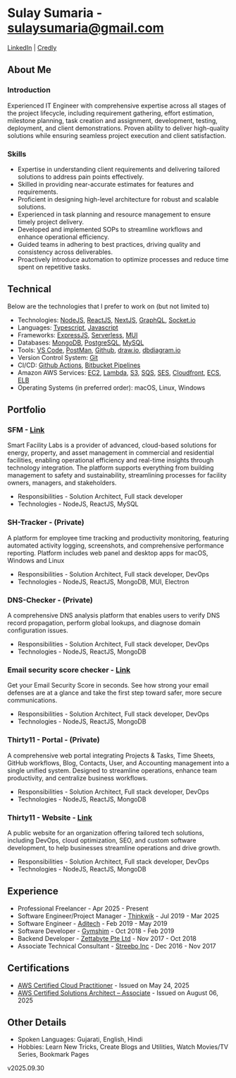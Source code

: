 # Sulay Sumaria - sulaysumaria@gmail.com

[LinkedIn](https://www.linkedin.com/in/sulaysumaria/) | [Credly](https://www.credly.com/users/sulaysumaria/)

## About Me

### Introduction

Experienced IT Engineer with comprehensive expertise across all stages of the project lifecycle, including requirement gathering, effort estimation, milestone planning, task creation and assignment, development, testing, deployment, and client demonstrations. Proven ability to deliver high-quality solutions while ensuring seamless project execution and client satisfaction.

### Skills

- Expertise in understanding client requirements and delivering tailored solutions to address pain points effectively.
- Skilled in providing near-accurate estimates for features and requirements.
- Proficient in designing high-level architecture for robust and scalable solutions.
- Experienced in task planning and resource management to ensure timely project delivery.
- Developed and implemented SOPs to streamline workflows and enhance operational efficiency.
- Guided teams in adhering to best practices, driving quality and consistency across deliverables.
- Proactively introduce automation to optimize processes and reduce time spent on repetitive tasks.

## Technical

Below are the technologies that I prefer to work on (but not limited to)

- Technologies: [NodeJS](https://nodejs.org), [ReactJS](https://react.dev), [NextJS](https://nextjs.org), [GraphQL](https://graphql.org/), [Socket.io](https://socket.io/)
- Languages: [Typescript](https://www.typescriptlang.org), [Javascript](https://www.javascript.com)
- Frameworks: [ExpressJS](https://expressjs.com), [Serverless](https://www.serverless.com), [MUI](https://mui.com/)
- Databases: [MongoDB](https://www.mongodb.com), [PostgreSQL](https://www.postgresql.org/), [MySQL](https://www.mysql.com/)
- Tools: [VS Code](https://code.visualstudio.com), [PostMan](https://www.getpostman.com), [Github](https://github.com), [draw.io](https://draw.io), [dbdiagram.io](https://dbdiagram.io)
- Version Control System: [Git](https://git-scm.com)
- CI/CD: [Github Actions](https://github.com/features/actions), [Bitbucket Pipelines](https://bitbucket.org/product/features/pipelines)
- Amazon AWS Services: [EC2](https://aws.amazon.com/ec2), [Lambda](https://aws.amazon.com/lambda), [S3](https://aws.amazon.com/s3), [SQS](https://aws.amazon.com/sqs), [SES](https://aws.amazon.com/ses), [Cloudfront](https://aws.amazon.com/cloudfront), [ECS](https://aws.amazon.com/ecs), [ELB](https://aws.amazon.com/elasticloadbalancing)
- Operating Systems (in preferred order): macOS, Linux, Windows

## Portfolio

### SFM - [Link](https://app.smartfacilitylabs.com/)

Smart Facility Labs is a provider of advanced, cloud-based solutions for energy, property, and asset management in commercial and residential facilities, enabling operational efficiency and real-time insights through technology integration. The platform supports everything from building management to safety and sustainability, streamlining processes for facility owners, managers, and stakeholders.

- Responsibilities - Solution Architect, Full stack developer
- Technologies - NodeJS, ReactJS, MySQL

### SH-Tracker - (Private)

A platform for employee time tracking and productivity monitoring, featuring automated activity logging, screenshots, and comprehensive performance reporting. Platform includes web panel and desktop apps for macOS, Windows and Linux

- Responsibilities - Solution Architect, Full stack developer, DevOps
- Technologies - NodeJS, ReactJS, MongoDB, MUI, Electron

### DNS-Checker - (Private)

A comprehensive DNS analysis platform that enables users to verify DNS record propagation, perform global lookups, and diagnose domain configuration issues.

- Responsibilities - Solution Architect, Full stack developer, DevOps
- Technologies - NodeJS, ReactJS, MongoDB

### Email security score checker - [Link](https://thirty11.com/tools/email-security-score/)

Get your Email Security Score in seconds. See how strong your email defenses are at a glance and take the first step toward safer, more secure communications.

- Responsibilities - Solution Architect, Full stack developer, DevOps
- Technologies - NodeJS, ReactJS, MongoDB

### Thirty11 - Portal - (Private)

A comprehensive web portal integrating Projects & Tasks, Time Sheets, GitHub workflows, Blog, Contacts, User, and Accounting management into a single unified system. Designed to streamline operations, enhance team productivity, and centralize business workflows.

- Responsibilities - Solution Architect, Full stack developer, DevOps
- Technologies - NodeJS, ReactJS, MongoDB

### Thirty11 - Website - [Link](https://thirty11.com)

A public website for an organization offering tailored tech solutions, including DevOps, cloud optimization, SEO, and custom software development, to help businesses streamline operations and drive growth.

- Responsibilities - Solution Architect, Full stack developer, DevOps
- Technologies - NodeJS, ReactJS, MongoDB

## Experience

- Professional Freelancer - Apr 2025 - Present
- Software Engineer/Project Manager - [Thinkwik](https://www.thinkwik.com) - Jul 2019 - Mar 2025
- Software Engineer - [Aditech](http://adi-tech.co.uk) - Feb 2019 - May 2019
- Software Developer - [Gymshim](http://gymshim.com) - Oct 2018 - Feb 2019
- Backend Developer - [Zettabyte Pte Ltd](https://www.zettabyte.sg) - Nov 2017 - Oct 2018
- Associate Technical Consultant - [Streebo Inc](https://www.streebo.com) - Dec 2016 - Nov 2017

## Certifications

- [AWS Certified Cloud Practitioner](https://www.credly.com/badges/8af52bf1-c5a3-4803-ad55-46c8cdfd95eb) - Issued on May 24, 2025
- [AWS Certified Solutions Architect – Associate](https://www.credly.com/badges/b35fb1da-1711-4c56-99e0-6622210d9de5) - Issued on August 06, 2025

## Other Details

- Spoken Languages: Gujarati, English, Hindi
- Hobbies: Learn New Tricks, Create Blogs and Utilities, Watch Movies/TV Series, Bookmark Pages

v2025.09.30
